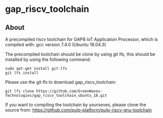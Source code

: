 # gap_riscv_toolchain

## About
A precompiled riscv toolchain for GAP8 IoT Application Processor, which is compiled with:
gcc version 7.4.0 (Ubuntu 18.04.3)

The precompiled toolchain should be clone by using git lfs, this should be installed by using the following command:

~~~~~shell
sudo apt-get install git-lfs
git lfs install
~~~~~

Please use the git lfs to download gap_riscv_toolchain:
~~~~~shell
git lfs clone https://github.com/GreenWaves-Technologies/gap_riscv_toolchain_ubuntu_18.git
~~~~~

If you want to compiling the toolchain by yourseves, please clone the source from:
https://github.com/pulp-platform/pulp-riscv-gnu-toolchain
